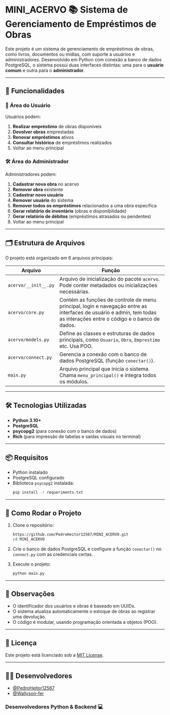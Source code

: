 # MINI_ACERVO 📚 Sistema de Gerenciamento de Empréstimos de Obras

Este projeto é um sistema de gerenciamento de empréstimos de obras, como livros, documentos ou mídias, com suporte a usuários e administradores. Desenvolvido em Python com conexão a banco de dados PostgreSQL, o sistema possui duas interfaces distintas: uma para o **usuário comum** e outra para o **administrador**.

---

## 🚀 Funcionalidades

### 👤 Área do Usuário

Usuários podem:

1. **Realizar empréstimo** de obras disponíveis  
2. **Devolver obras** emprestadas  
3. **Renovar empréstimos** ativos  
4. **Consultar histórico** de empréstimos realizados  
0. Voltar ao menu principal

### 🛠️ Área do Administrador

Administradores podem:

1. **Cadastrar nova obra** no acervo  
2. **Remover obra** existente  
3. **Cadastrar novo usuário**  
4. **Remover usuário** do sistema  
5. **Remover todos os empréstimos** relacionados a uma obra específica  
6. **Gerar relatório de inventário** (obras e disponibilidade)  
7. **Gerar relatório de débitos** (empréstimos atrasados ou pendentes)  
0. Voltar ao menu principal

---

## 🗂 Estrutura de Arquivos

O projeto está organizado em 6 arquivos principais:

| Arquivo                | Função                                                                 |
|------------------------|------------------------------------------------------------------------|
| `acervo/__init__.py`   | Arquivo de inicialização do pacote `acervo`. Pode conter metadados ou inicializações necessárias. |
| `acervo/core.py`       | Contém as funções de controle de menu principal, login e navegação entre as interfaces de usuário e admin, tem todas as interações entre o código e o banco de dados. |
| `acervo/models.py`     | Define as classes e estruturas de dados principais, como `Usuario`, `Obra`, `Emprestimo` etc. Usa POO. |
| `acervo/connect.py`    | Gerencia a conexão com o banco de dados PostgreSQL (função `conectar()`). |
| `main.py`              | Arquivo principal que inicia o sistema. Chama `menu_principal()` e integra todos os módulos. |

---

## 🛠️ Tecnologias Utilizadas

- **Python 3.10+**
- **PostgreSQL**
- **psycopg2** (para conexão com o banco de dados)
- **Rich** (para impressão de tabelas e saídas visuais no terminal)

---

## 📦 Requisitos

- Python instalado
- PostgreSQL configurado
- Biblioteca `psycopg2` instalada:
  ```bash
  pip install -r requeriments.txt
  ```

---

## 🧪 Como Rodar o Projeto

1. Clone o repositório:

   ```bash
   https://github.com/PedroHeitor12567/MINI_ACERVO.git
   cd MINI_ACERVO
   ```

2. Crie o banco de dados PostgreSQL e configure a função `conectar()` no `connect.py` com as credenciais certas.

3. Execute o projeto:

   ```bash
   python main.py
   ```

---

## 📌 Observações

- O identificador dos usuários e obras é baseado em UUIDs.
- O sistema atualiza automaticamente o estoque de obras ao registrar uma devolução.
- O código é modular, usando programação orientada a objetos (POO).

---

## 📄 Licença

Este projeto está licenciado sob a [MIT License](LICENSE).

---

## 👨‍💻 Desenvolvedores

- [@PedroHeitor12567](https://github.com/PedroHeitor12567) 
- [@Wallyson-fer](https://github.com/Wallyson-fer)
### Desenvolvedores Python & Backend 💻